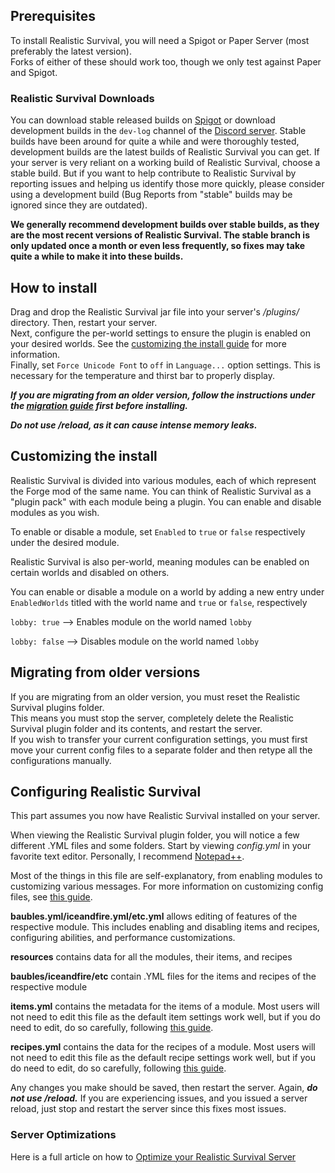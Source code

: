## Prerequisites
To install Realistic Survival, you will need a Spigot or Paper Server (most preferably the latest version).<br>
Forks of either of these should work too, though we only test against Paper and Spigot.

### Realistic Survival Downloads
You can download stable released builds on [Spigot](https://www.spigotmc.org/resources/realistic-survival-1-17-temperature-thirst-baubles.93795/history) or download development builds in the `dev-log` channel of the [Discord server](https://discord.gg/mMt3f4usqK).
Stable builds have been around for quite a while and were thoroughly tested, development builds are the latest builds of Realistic Survival you can get.
If your server is very reliant on a working build of Realistic Survival, choose a stable build.
But if you want to help contribute to Realistic Survival by reporting issues and helping us identify those more quickly, please consider using a development build (Bug Reports from "stable" builds may be ignored since they are outdated).

**We generally recommend development builds over stable builds, as they are the most recent versions of Realistic Survival. The stable branch is only updated once a month or even less frequently, so fixes may take quite a while to make it into these builds.**

## How to install
Drag and drop the Realistic Survival jar file into your server's */plugins/* directory.
Then, restart your server.<br>
Next, configure the per-world settings to ensure the plugin is enabled on your desired worlds. See the [customizing the 
install guide](#customizing-the-install) for more information. <br>
Finally, set `Force Unicode Font` to `off` in `Language...` option settings. This is necessary for the temperature and thirst bar to properly display.

***If you are migrating from an older version, follow the instructions under the [migration guide](#migrating-from-older-versions) first before installing.***

***Do not use /reload, as it can cause intense memory leaks.***

## Customizing the install
Realistic Survival is divided into various modules, each of which represent the Forge mod of the same name. You can think of Realistic Survival as a "plugin pack" with each module being a plugin. You can enable and disable modules as you wish.

To enable or disable a module,
set `Enabled` to `true` or `false` respectively under the desired module.

Realistic Survival is also per-world, meaning modules can be enabled on certain worlds and disabled on others.

You can enable or disable a module on a world by adding a new entry under `EnabledWorlds` titled with the world name and `true` or `false`, respectively

`lobby: true` --> Enables module on the world named `lobby`

`lobby: false`  --> Disables module on the world named `lobby`

## Migrating from older versions
If you are migrating from an older version, you must reset the Realistic Survival plugins folder.<br>
This means you must stop the server, completely delete the Realistic Survival plugin folder and its contents, and restart the server.<br>
If you wish to transfer your current configuration settings, you must first move your current config files to a separate folder and then retype all the configurations manually.

## Configuring Realistic Survival
This part assumes you now have Realistic Survival installed on your server.

When viewing the Realistic Survival plugin folder, you will notice a few different .YML files and some folders. Start by viewing *config.yml* in your favorite text editor.
Personally, I recommend [Notepad++](https://notepad-plus-plus.org).

Most of the things in this file are self-explanatory, from enabling modules to customizing various messages. For more information on customizing config files, see [this guide](https://github.com/ValMobile/RealisticSurvival/wiki/Editing-Config-Files).

**baubles.yml/iceandfire.yml/etc.yml** allows editing of features of the respective module. This includes enabling and disabling items and recipes, configuring abilities, and performance customizations.

**resources** contains data for all the modules, their items, and recipes

**baubles/iceandfire/etc** contain .YML files for the items and recipes of the respective module

**items.yml** contains the metadata for the items of a module. Most users will not need to edit this file as the default item settings work well, but if you do need to edit, do so carefully, following [this guide](https://github.com/ValMobile/RealisticSurvival/wiki/Editing-Item-YML-Files).

**recipes.yml** contains the data for the recipes of a module. Most users will not need to edit this file as the default recipe settings work well, but if you do need to edit, do so carefully, following [this guide](https://github.com/ValMobile/RealisticSurvival/wiki/Editing-Recipe-YML-Files).

Any changes you make should be saved, then restart the server. Again, ***do not use /reload.*** If you are experiencing issues, and you issued a server reload,
just stop and restart the server since this fixes most issues.

### Server Optimizations
Here is a full article on how to [Optimize your Realistic Survival Server](https://github.com/ValMobile/RealisticSurvival/wiki/Server-Optimizations)
